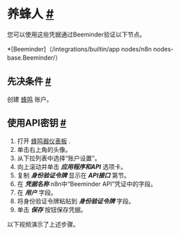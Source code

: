 


 养蜂人
 [#](#beeminder "永久链接")
=============================================



 您可以使用这些凭据通过Beeminder验证以下节点。
 


*[Beeminder]（/integrations/builtin/app nodes/n8n nodes-base.Beeminder/）



 先决条件
 [#](#先决条件 "永久链接")
-----------------------------------------------------



 创建
 [蜂鸣](https://Beeminder.io/account) 
 账户。
 



 使用API密钥
 [#](#使用api键 "永久链接")
-----------------------------------------------------


1. 打开
 [蜂鸣器仪表板](https://beeminder.com/home) 
 .
2. 单击右上角的头像。
3. 从下拉列表中选择“账户设置”。
4. 向上滚动并单击
 ***应用程序和API***
 选项卡。
5. 复制
 ***身份验证令牌***
 显示在
 ***API接口***
 第节。
6. 在
 ***凭据名称***
 n8n中“Beeminder API”凭证中的字段。
7. 在
 ***用户***
 字段。
8. 将身份验证令牌粘贴到
 ***身份验证令牌***
 字段。
9. 单击
 ***保存***
 按钮保存凭据。



 以下视频演示了上述步骤。
 








